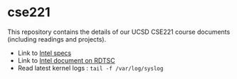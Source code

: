 cse221
======

This repository contains the details of our UCSD CSE221 course documents (including readings and projects).

 - Link to [Intel specs](http://www.cpu-world.com/CPUs/Core_i5/Intel-Core%20i5%20Mobile%20I5-2520M%20FF8062700840017%20(BX80627I52520M).html)
 - Link to [Intel document on RDTSC](http://www.intel.com/content/dam/www/public/us/en/documents/white-papers/ia-32-ia-64-benchmark-code-execution-paper.pdf)
 - Read latest kernel logs : `tail -f /var/log/syslog`
